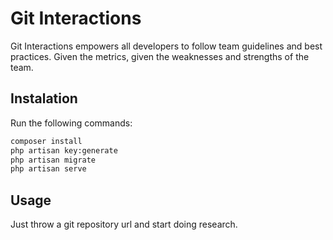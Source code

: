 # Git Interactions

Git Interactions empowers all developers to follow team guidelines and best practices.
Given the metrics, given the weaknesses and strengths of the team.

## Instalation

Run the following commands:

```bash
composer install
php artisan key:generate
php artisan migrate
php artisan serve
```

## Usage

Just throw a git repository url and start doing research.
